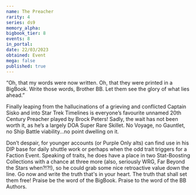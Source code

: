 ```yaml
---
name: The Preacher
rarity: 4
series: ds9
memory_alpha:
bigbook_tier: 8
events: 8
in_portal:
date: 22/03/2023
obtained: Event
mega: false
published: true
---
```


“Oh, that my words were now written. Oh, that they were printed in a BigBook. Write those words, Brother BB. Let them see the glory of what lies ahead.”

Finally leaping from the hallucinations of a grieving and conflicted Captain Sisko and into Star Trek Timelines is everyone’s favourite unnamed 20th Century Preacher played by Brock Peters! Sadly, the wait has not been worth it, as he’s a largely DOA Super Rare Skillet. No Voyage, no Gauntlet, no Ship Battle viability…no point dwelling on it.

Don’t despair, for younger accounts (or Purple Only alts) can find use in his DIP base for daily shuttle work or perhaps when the odd trait triggers for a Faction Event. Speaking of traits, he does have a place in two Stat-Boosting Collections with a chance at three more (also, seriously WRG, Far Beyond the Stars when?!?!), so he could grab some nice retroactive value down the line. Go now and write the truth that's in your heart. The truth that shall set them free! Praise be the word of the BigBook. Praise to the word of the BB Authors.

